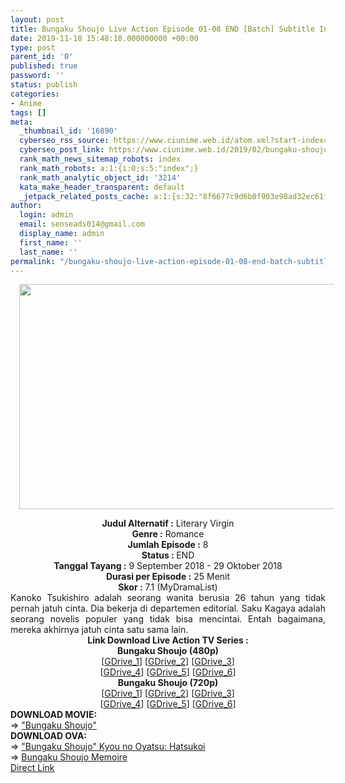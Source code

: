```yaml
---
layout: post
title: Bungaku Shoujo Live Action Episode 01-08 END [Batch] Subtitle Indonesia
date: 2019-11-18 15:48:10.000000000 +00:00
type: post
parent_id: '0'
published: true
password: ''
status: publish
categories:
- Anime
tags: []
meta:
  _thumbnail_id: '16890'
  cyberseo_rss_source: https://www.ciunime.web.id/atom.xml?start-index=2551&max-results=150
  cyberseo_post_link: https://www.ciunime.web.id/2019/02/bungaku-shoujo-live-action-episode-01.html
  rank_math_news_sitemap_robots: index
  rank_math_robots: a:1:{i:0;s:5:"index";}
  rank_math_analytic_object_id: '3214'
  kata_make_header_transparent: default
  _jetpack_related_posts_cache: a:1:{s:32:"8f6677c9d6b0f903e98ad32ec61f8deb";a:2:{s:7:"expires";i:1663115129;s:7:"payload";a:0:{}}}
author:
  login: admin
  email: senseads014@gmail.com
  display_name: admin
  first_name: ''
  last_name: ''
permalink: "/bungaku-shoujo-live-action-episode-01-08-end-batch-subtitle-indonesia/"
---
```

<div class="separator" style="clear: both; text-align: center;"><a href="https://2.bp.blogspot.com/-lfUkvAUqOgY/XFQWM2wsXzI/AAAAAAAAJaE/LARcwv4dqiUG2LvsYJT4ytpeoapAbtveACLcBGAs/s1600/Bungaku%2BShoujo.jpg" imageanchor="1" style="margin-left: 1em; margin-right: 1em;"><img border="0" data-original-height="720" data-original-width="1280" height="360" src="{{ site.baseurl }}/assets/2019/11/Bungaku%2BShoujo.jpg" width="640" /></a></div>
<p>
<div style="text-align: center;"><b>Judul</b><b><b> Alternatif</b> :</b> Literary Virgin</div>
<div style="text-align: center;"><b><b>Genre :</b></b> Romance</div>
<div style="text-align: center;"><b>Jumlah Episode :</b> 8<br /><b>Status :&nbsp;</b>END<br /><b>Tanggal Tayang :</b> 9 September 2018 - 29 Oktober 2018<br /><b>Durasi per Episode :</b> 25 Menit</div>
<div style="text-align: center;"><b>Skor :</b> 7.1 (MyDramaList)</div>
<div style="text-align: center;"></div>
<div style="text-align: justify;">Kanoko Tsukishiro adalah seorang wanita berusia 26 tahun yang tidak pernah jatuh cinta. Dia bekerja di departemen editorial. Saku Kagaya adalah seorang novelis populer yang tidak bisa mencintai. Entah bagaimana, mereka akhirnya jatuh cinta satu sama lain.</div>
<div style="text-align: justify;"></div>
<div style="text-align: justify;"></div>
<div style="text-align: center;"><b>Link Download Live Action TV Series :</b></div>
<div style="text-align: center;"></div>
<div style="text-align: center;"><b>Bungaku Shoujo (480p)</b><br />[<a href="https://drive.google.com/uc?export=download&amp;id=1YYKlBz1-kG3IbfgYi4QIo9HIsqiEY5OK" target="_blank" rel="noopener">GDrive_1</a>] [<a href="https://drive.google.com/uc?export=download&amp;id=1Xsx_LKoDVnJ23aMoYvHqGe3Bpx-Zit8A" target="_blank" rel="noopener">GDrive_2</a>] [<a href="https://drive.google.com/uc?export=download&amp;id=15474FYCRY6jWd7Iq3732CP3wN7H_VB-W" target="_blank" rel="noopener">GDrive_3</a>]<br />[<a href="https://drive.google.com/uc?id=1CKhr0MAKmjePJdhzzQmF5YfwwJlxIFxg" target="_blank" rel="noopener">GDrive_4</a>]&nbsp;[<a href="https://drive.google.com/uc?id=1igu4jHatOfzQNCzRac9e1c_ZDWX1O0nU" target="_blank" rel="noopener">GDrive_5</a>] [<a href="https://drive.google.com/uc?id=1d6vBoEQUN76Sy6U2nCDHHbGSYpMgDh2C" target="_blank" rel="noopener">GDrive_6</a>]</div>
<div style="text-align: center;"><b>Bungaku Shoujo (720p)</b><br />[<a href="https://drive.google.com/uc?export=download&amp;id=1U8RzAvCQBDmM_kXbq9aXtI2--dFL3CWs" target="_blank" rel="noopener">GDrive_1</a>] [<a href="https://drive.google.com/uc?export=download&amp;id=1atVu8bHDDc9cdZlcLFwGErRGz6prLp1e" target="_blank" rel="noopener">GDrive_2</a>] [<a href="https://drive.google.com/uc?export=download&amp;id=16YGtDqbbpwZWjz-eWJZWhMvQu78tlscM" target="_blank" rel="noopener">GDrive_3</a>]<br />[<a href="https://drive.google.com/uc?id=1ILdA5VqNp1mjJ8NMUPfN-VN2oBuRjeIG" target="_blank" rel="noopener">GDrive_4</a>]&nbsp;[<a href="https://drive.google.com/uc?id=1d1bgpuqSSAJcqH1gjwWJqcIpzMsFupRe" target="_blank" rel="noopener">GDrive_5</a>] [<a href="https://drive.google.com/uc?id=1zgmLtA7cRk7nIDRw8Nr0ErlYwmGay3tn" target="_blank" rel="noopener">GDrive_6</a>]
<div style="text-align: left;"></div>
<div style="text-align: left;"></div>
<div style="text-align: left;"><b>DOWNLOAD MOVIE:</b></div>
<div style="text-align: left;"></div>
<div style="text-align: left;">=&gt;&nbsp;<a href="https://www.ciunime.web.id/2019/01/bungaku-shoujo-movie-subtitle-indonesia.html" target="_blank" rel="noopener">"Bungaku Shoujo"</a></div>
<div style="text-align: left;"></div>
<div style="text-align: left;"><b>DOWNLOAD OVA:</b></div>
<div style="text-align: left;"></div>
<div style="text-align: left;">=&gt;&nbsp;<a href="https://www.ciunime.web.id/2019/01/bungaku-shoujo-kyou-no-oyatsu-hatsukoi.html" target="_blank" rel="noopener">"Bungaku Shoujo" Kyou no Oyatsu: Hatsukoi</a></div>
<div style="text-align: left;">=&gt;&nbsp;<a href="https://www.ciunime.web.id/2019/07/bungaku-shoujo-memoire-episode-01-03.html" target="_blank" rel="noopener">Bungaku Shoujo Memoire</a></div>
<div style="text-align: left;"></div>
</div>
<link rel="stylesheet" href="https://cdnjs.cloudflare.com/ajax/libs/font-awesome/4.7.0/css/font-awesome.min.css" />
<div class="divbtn"> <a href="https://handymansurrender.com/fihup8buzv?key=94550f7ce39444073321dde3b8782f97" class="btn"><i class="fa fa-download"></i> Direct Link</a> </div>
